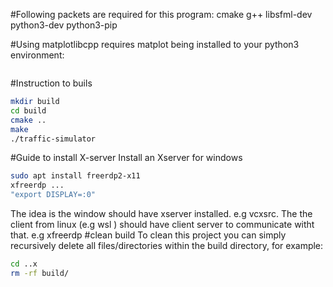 

#Following packets are required for this program:
cmake g++ libsfml-dev python3-dev python3-pip

#Using matplotlibcpp requires matplot being installed to your python3 environment:

```pip3 install matplotlib
```

#Instruction to buils

```bash
mkdir build
cd build
cmake ..
make
./traffic-simulator
```

#Guide to install X-server
Install an Xserver for windows
```bash
sudo apt install freerdp2-x11
xfreerdp ...
"export DISPLAY=:0"
```
The idea is the window should have xserver installed. e.g vcxsrc. The the client from linux (e.g wsl ) should have client server to communicate witht that. e.g xfreerdp
#clean build
To clean this project you can simply recursively delete all files/directories within the build directory, for example:

```bash
cd ..x
rm -rf build/
```